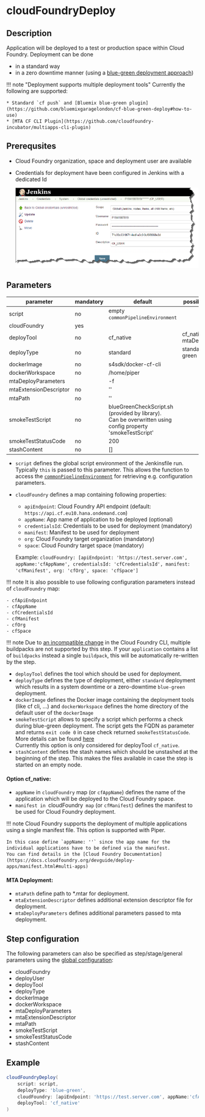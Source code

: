 # cloudFoundryDeploy

## Description

Application will be deployed to a test or production space within Cloud Foundry.
Deployment can be done

* in a standard way
* in a zero downtime manner (using a [blue-green deployment approach](https://martinfowler.com/bliki/BlueGreenDeployment.html))

!!! note "Deployment supports multiple deployment tools"
    Currently the following are supported:

    * Standard `cf push` and [Bluemix blue-green plugin](https://github.com/bluemixgaragelondon/cf-blue-green-deploy#how-to-use)
    * [MTA CF CLI Plugin](https://github.com/cloudfoundry-incubator/multiapps-cli-plugin)

## Prerequsites

* Cloud Foundry organization, space and deployment user are available
* Credentials for deployment have been configured in Jenkins with a dedicated Id

    ![Jenkins credentials configuration](../images/cf_credentials.png)


## Parameters

| parameter | mandatory | default | possible values |
| ----------|-----------|---------|-----------------|
| script | no | empty `commonPipelineEnvironment` |  |
| cloudFoundry | yes |  |  |
| deployTool | no | cf_native | cf_native, mtaDeployPlugin |
| deployType | no | standard | standard, blue-green |
| dockerImage | no | s4sdk/docker-cf-cli |  |
| dockerWorkspace | no | /home/piper |  |
| mtaDeployParameters |  | -f |  |
| mtaExtensionDescriptor | no | '' |  |
| mtaPath | no | '' |  |
| smokeTestScript | no | blueGreenCheckScript.sh (provided by library). <br />Can be overwritten using config property 'smokeTestScript' |  |
| smokeTestStatusCode | no | 200 |  |
| stashContent | no | []  |  |

* `script` defines the global script environment of the Jenkinsfile run. Typically `this` is passed to this parameter. This allows the function to access the [`commonPipelineEnvironment`](commonPipelineEnvironment.md) for retrieving e.g. configuration parameters.
* `cloudFoundry` defines a map containing following properties:

    - `apiEndpoint`: Cloud Foundry API endpoint (default: `https://api.cf.eu10.hana.ondemand.com`)
    - `appName`: App name of application to be deployed (optional)
    - `credentialsId`: Credentials to be used for deployment (mandatory)
    - `manifest`: Manifest to be used for deployment
    - `org`: Cloud Foundry target organization (mandatory)
    - `space`: Cloud Foundry target space (mandatory)

    Example: `cloudFoundry: [apiEndpoint: 'https://test.server.com', appName:'cfAppName', credentialsId: 'cfCredentialsId', manifest: 'cfManifest', org: 'cfOrg', space: 'cfSpace']`

!!! note
    It is also possible to use following configuration parameters instead of `cloudFoundry` map:

    - cfApiEndpoint
    - cfAppName
    - cfCredentialsId
    - cfManifest
    - cfOrg
    - cfSpace

!!! note
    Due to [an incompatible change](https://github.com/cloudfoundry/cli/issues/1445) in the Cloud Foundry CLI, multiple buildpacks are not supported by this step.
    If your `application` contains a list of `buildpacks` instead a single `buildpack`, this will be automatically re-written by the step.

* `deployTool` defines the tool which should be used for deployment.
* `deployType` defines the type of deployment, either `standard` deployment which results in a system downtime or a zero-downtime `blue-green` deployment.
* `dockerImage` defines the Docker image containing the deployment tools (like cf cli, ...) and `dockerWorkspace` defines the home directory of the default user of the `dockerImage`
* `smokeTestScript` allows to specify a script which performs a check during blue-green deployment. The script gets the FQDN as parameter and returns `exit code 0` in case check returned `smokeTestStatusCode`. More details can be found [here](https://github.com/bluemixgaragelondon/cf-blue-green-deploy#how-to-use) <br /> Currently this option is only considered for deployTool `cf_native`.
* `stashContent` defines the stash names which should be unstashed at the beginning of the step. This makes the files available in case the step is started on an empty node.

#### Option cf_native:

* `appName` in `cloudFoundry` map (or `cfAppName`) defines the name of the application which will be deployed to the Cloud Foundry space.
* `manifest in `cloudFoundry` map` (or `cfManifest`) defines the manifest to be used for Cloud Foundry deployment.

!!! note
    Cloud Foundry supports the deployment of multiple applications using a single manifest file.
    This option is supported with Piper.

    In this case define `appName: ''` since the app name for the individual applications have to be defined via the manifest.
    You can find details in the [Cloud Foundry Documentation](https://docs.cloudfoundry.org/devguide/deploy-apps/manifest.html#multi-apps)


#### MTA Deployment:

* `mtaPath` define path to *.mtar for deployment.
* `mtaExtensionDescriptor` defines additional extension descriptor file for deployment.
* `mtaDeployParameters` defines additional parameters passed to mta deployment.


## Step configuration
The following parameters can also be specified as step/stage/general parameters using the [global configuration](../configuration.md):

* cloudFoundry
* deployUser
* deployTool
* deployType
* dockerImage
* dockerWorkspace
* mtaDeployParameters
* mtaExtensionDescriptor
* mtaPath
* smokeTestScript
* smokeTestStatusCode
* stashContent

## Example

```groovy
cloudFoundryDeploy(
    script: script,
    deployType: 'blue-green',
    cloudFoundry: [apiEndpoint: 'https://test.server.com', appName:'cfAppName', credentialsId: 'cfCredentialsId', manifest: 'cfManifest', org: 'cfOrg', space: 'cfSpace'],
    deployTool: 'cf_native'
)
```

